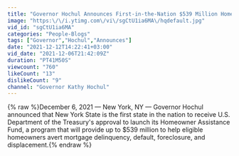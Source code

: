 ```yaml
---
title: "Governor Hochul Announces First-in-the-Nation $539 Million Homeowner Assistance Fund"
image: "https:\/\/i.ytimg.com\/vi\/sgCtU1ia6MA\/hqdefault.jpg"
vid_id: "sgCtU1ia6MA"
categories: "People-Blogs"
tags: ["Governor","Hochul","Announces"]
date: "2021-12-12T14:22:41+03:00"
vid_date: "2021-12-06T21:42:09Z"
duration: "PT41M50S"
viewcount: "760"
likeCount: "13"
dislikeCount: "9"
channel: "Governor Kathy Hochul"
---
```

{% raw %}December 6, 2021 — New York, NY — Governor Hochul announced that New York State is the first state in the nation to receive U.S. Department of the Treasury's approval to launch its Homeowner Assistance Fund, a program that will provide up to $539 million to help eligible homeowners avert mortgage delinquency, default, foreclosure, and displacement.{% endraw %}
